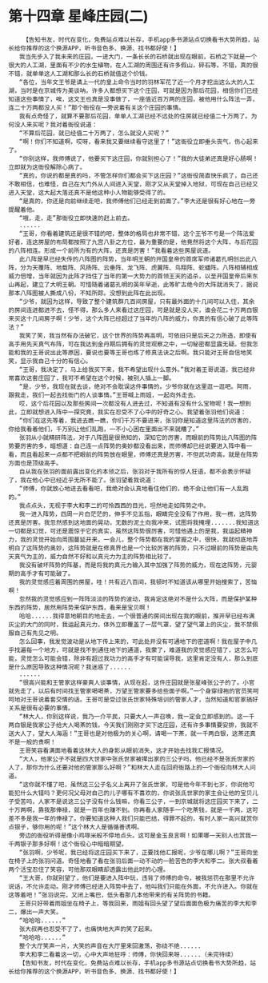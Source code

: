 # 第十四章 星峰庄园(二)
        【告知书友，时代在变化，免费站点难以长存，手机app多书源站点切换看书大势所趋，站长给你推荐的这个换源APP，听书音色多、换源、找书都好使！】
       我当先步入了我未来的庄园，一进大门，一条长长的石桥就出现在眼前，石桥之下就是一个很大的人工湖，里面有不少的水生植物，在人工湖的周围还有许多假山，碎石等。不错，真的很不错，就单单这人工湖和那么长的石桥就值这个价钱。
       “各位，当年文王爷是请上一代的皇上命令当时的羽林军花了近一个月才挖出这么大的人工湖，当时是在京城传为美谈呐，许多人都想买下这个庄园，可就是因为那后花园，相信你们已经知道这些事情了，唉，这文王也真是没事做了，一座值近百万两的庄园，被他用什么阵法一弄，连二十万两都没人买！”那个衙役在一旁说着有关这个庄园的事情。
       我有点奇怪了，就算不要那后花园，单单人工湖已经不远处的住房就已经值二十万两了。为何没人来买呢？我对着衙役说道：
       “不算后花园，就已经值二十万两了，怎么就没人买呢？”
       “啊！你们不知道啊，哎呀，看来我又要继续看守这里了！”这衙役立即垂头丧气，伤心起来了。
       “你别这样，我师傅说了，他要买下这庄园，你就别担心了！”我的大徒弟还真是好心肠啊！立即就为这衙役解除心病了。
       “真的，你说的都是真的吗，不管怎样你们都会买下这庄园？”这衙役简直快乐疯了，自己还不敢相信，也难怪，自己在大门外从人间进入天堂，刚才又从天堂掉入地狱，可现在自己已经又进入天堂，这大起大落还真不是他这种小人物能够受得了的。
       “是真的，你还是向前继续走吧，我师傅他们已经走到前面了。”李大还是很有好心地在一旁提醒着他。
       “哦，走，走”那衙役立即快速的赶上前去。
       ......
       “王哥，你看着建筑还是很不错的吧，整体的格局也非常不错，这个王爷不亏是一个阵法爱好者，连这房屋的布局都按照了九宫八卦之方位，最为重要的是，他竟然将这个大阵，与后花园的八阵相连。形成一个前所为有的大阵，还真是厉害！”我看着这些房屋说道。
       此八阵是早已经失传的八阵图的阵势，当年明王朝的开国皇帝的首席军师诸葛孔明创出此八阵，分为天覆阵、地载阵、风扬阵、云垂阵、龙飞阵、虎翼阵、鸟翔阵、蛇蟠阵。八阵相辅相成威力倍增，当年就因为此阵才挡住了当年的第一大势力的首领王天的追杀，以至开国皇帝后来东山再起，建立了大明王朝。可惜随着诸葛孔明的英年早逝，此等旷古绝今的大阵就消失了，据说那本八阵图被人撕成八份，不知所踪。没想到此阵在此出现。
       “少爷，就因为这样，导致了整个建筑群几百间房屋，只有最外面的十几间可以入住，其余的房间连进都进不去，怪不得，那么多人来看过这庄园，可是就是没人买，谁会花二十万两白银来买这十几间房子啊！少爷，这个大阵已经超过了当年的八阵的威力，你真的有信心破了此等阵法？”
       我笑了笑，我当然有办法破它，这个世界的阵势再高明，可依旧只是后天之力所造，即使有高手用先天真气布阵，可在我达到金丹期后拥有的灵觉观察之中，一切秘密都显露无疑。但我怎能和我的王哥说出此等原因，要说也要等王哥也练了修真法诀之后啊。我只能对王哥自信地笑笑，显示我自己十分的有信心。
       “王哥，我决定了，马上给我买下来，我不希望出现什么意外。”我对着王哥说道，我已经非常喜欢这套庄园了，我可不希望在这个时候，被别人插上一脚。
       “是，少爷，我现在就去谈，绝对不会耽误这件事情的。少爷你就在这里逛一逛吧。阿雨，跟我走，我们一起去找衙门的人谈事情。”王哥喊上雨姐，一起向外走去。
       哎，这个后花园以及那些房间一次都没有人进去过，不知道有没有什么宝物呢！我一想到此，立即就想进入阵中一探究竟，我实在忍受不了心中的好奇之心。我望着张羽他们说道：
       “你们在这先等着，我进去瞧一瞧，你们千万不要进来，张羽你是知道这里阵法的厉害的，你给我看着他们，千万别让他们乱跑，一不小心困在里面出不来就糟了。”
       张羽从小就精研阵法，对于八阵图是很熟知的，深知它的厉害，而眼前的阵势比八阵图的阵势要厉害的多，暗想道：自己连一点阵势的奥妙都没看出来，而师傅却已经说要进入阵中看一看，而且看起来一点都不把眼前的阵势放在眼里，师傅还真是厉害，不但武功奇高，就是在阵势方面也是顶级高手。
       自从我在张羽的面前露出变化的本领之后，张羽对于我所有的惊人狂语，都不会表示怀疑了，我在他心中已经近乎无所不能了。张羽望着我说道：
       “师傅，你就放心地进去看看吧，我绝对会认真地看住他们的，绝不会让他们有一人乱跑的。”
       我点点头，无视于李大和李二的可怜西西的目光，坦然地走如阵势之中。
       我一进入阵势，四周一片白茫茫的，伸手不见五指，眼睛完全没有了作用，我一楞，这阵势还真是厉害。我忽然感到这地面的晃动，无数的泥土向我冲来，试图将我掩埋.......我知道这一切都是幻觉，可还是震惊于它的真实，虽然这阵势很厉害，可惜他遇上的是我，我运起精神力，我的灵觉开始向周围蔓延开来，一会儿，整个阵势都在我的掌握之中，很快，我就彻底地弄明白了这阵势的奥妙，这阵势就是在修真界也是一个比较厉害的阵势，只不过眼前的阵势是由先天真气为主的，威力自然不好和以真元力为主的阵势相比较了。
       我没有破坏阵势的阵基，而是将我的真元力输入其中加强了阵势的威力，现在这阵势，元婴期的高手才有可能破了。
       我的灵觉感应着周围的房屋，哇！共有近八百间，我顿时不知道该从哪里开始搜索了，苦恼啊！
       忽然我的灵觉感应到一阵阵淡淡的阵势的波动，我肯定这绝对不是什么大阵，而是保护某种东西的阵势，居然用阵势来保护东西，看来是宝贝啊！
       哈哈......我得意地朝目的地走去，一个很普通的房间出现在我的眼前，推开早已经布满灰尘的大门的同时，我运起真元力，体外立即覆盖了一层气罩，望了望气罩上的灰尘，我不禁佩服自己有先见之明。
       怎么回事，我发觉波动是从地下传上来的，可此处并没有可通地下的密道啊！我在屋子中几乎找遍每一个地方，可就是找不到通往地下的通道，我蒙了，难道我的灵觉感应错了，这怎么可能，灵觉怎么可能会错，除非有超过我功力的高手才有可能误导我，这里肯定没有人，那么到底是什么原因导致这种情况呢？我迷惑了......
       ......
       “很高兴能和王管家这样豪爽人谈事情，从现在起，这件庄园就是张星峰张公子的了。小官就先走了，以后有时间找王管家喝喝茶，万望王管家要多给些面子啊。”一个身穿绿袍的官员笑呵呵地对王哥说着套交情的话。王哥可是受过张氏世家特殊培训的管家人才，当然知道和官家搞好关系是很有必要的事情。
       “林大人，你别这样说，我乃一介平民，只要大人一声召唤，我一定会立即感到的。这一千两白银是我家公子给大人喝茶的钱，今天我们刚刚才买下这庄园，还有许多事情要安排，我就不送大人了，望大人海涵！”王哥也是对他极为的关心啊，请喝一下茶，就一千两白银，这茶还真不是一般的贵啊！
       王哥笑容看满面地看着这林大人的身影从眼前消失，这才开始去找我汇报情况。
       “大人，他家公子不就是四大世家中张氏世家被撵出家的三公子吗，他已经不是张氏世家的人了，那你为什么还要对他的管家那么好啊？”和林大人走在回府衙路上的一个衙役向林大人问道。
       “这你就不懂了吧，虽然这三公子名义上离开了张氏世家，可是他今年不到七岁，你说他可能犯什么大错吗？更何况父母对自己的儿子哪有不喜欢的，你说张氏世家的家主会让他的宝贝儿子受苦吗，人家不是说这三公子没有什么钱嘛，你看三公子，一到京城就将这庄园买下来了，二十万两啊，靠我那俸禄，就是一百年也赚不到。你再看人家随手一个吃茶钱，就是一千两，这可差不多是我一年的俸禄了。你要知道这种人我们只能巴结，得罪不起的，有时人家一高兴就赏你点银子，够你用的呢！”这个林大人是循循善诱啊。
       旁边的衙役听得是像小鸡啄米般不停地点头。这可是金玉良言啊！如果哪一天别人也赏我一千两银子那多好啊！这个衙役心中暗暗期望。
       “张羽啊，少爷呢，我已经将这庄园买下来了，正要找他汇报呢，少爷在哪儿啊？”王哥向坐在椅子上的张羽问道。奇怪地看了看在张羽后面一动不动的一脸苦色的李大和李二。张大叔看着两个活宝忍住了笑容，可他那双眼睛却透露出他此时的心理。
       “王大哥，你就别望了，他们是要进入阵中玩，违背了师傅的命令，被我惩罚在那里不允许说话，不允许走动。刚才师傅已经进入阵势中去了，他叫我们只能在外面，不允许进入。你就在这等着吧！”张羽说完，又闭上嘴巴，低头看那几本他带来的有关阵势的书籍。
       王哥只好带着雨姐坐在椅子上，等我回来，雨姐有回头望了望后面面色极为痛苦的李大和李二，爆出一声大笑。
       “哈哈哈......”
       张大叔再也忍受不了了，也痛快地大声的笑了起来。
       “哈哈哈......”
       整个大厅笑声一片，大笑的声音在大厅里来回激荡，弥绕不绝......
       李大和李二看着这一切，心中大声地狂呼：师傅，你快回来呀......（未完待续）
       【告知书友，时代在变化，免费站点难以长存，手机app多书源站点切换看书大势所趋，站长给你推荐的这个换源APP，听书音色多、换源、找书都好使！】